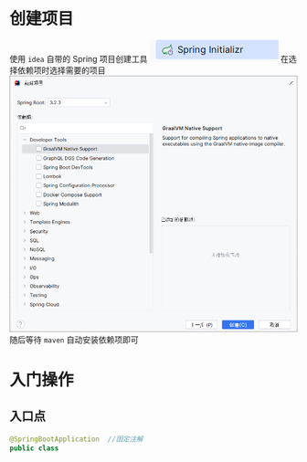 # 创建项目
使用 `idea` 自带的 Spring 项目创建工具
![项目创建工具](assets/Pasted%20image%2020240229224140.png)
在选择依赖项时选择需要的项目
![依赖项选择](assets/Pasted%20image%2020240229224302.png)
随后等待 `maven` 自动安装依赖项即可

# 入门操作
## 入口点
```java
@SpringBootApplication  //固定注解
public class 

```